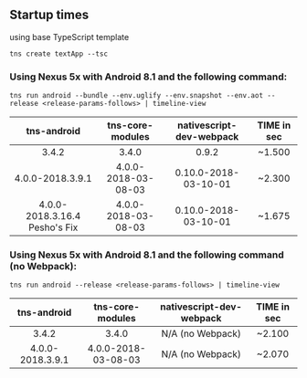 
## Startup times

using base TypeScript template
```
tns create textApp --tsc
```

### Using Nexus 5x with Android 8.1 and the following command:
```
tns run android --bundle --env.uglify --env.snapshot --env.aot --release <release-params-follows> | timeline-view
```

| tns-android      | tns-core-modules   | nativescript-dev-webpack  | TIME  in sec  |
| :---------------:|:------------------:|:-------------------------:|:-------------:|
| 3.4.2            | 3.4.0              | 0.9.2                     | ~1.500        |
| 4.0.0-2018.3.9.1 | 4.0.0-2018-03-08-03| 0.10.0-2018-03-10-01      | ~2.300        |
| 4.0.0-2018.3.16.4  Pesho's Fix | 4.0.0-2018-03-08-03| 0.10.0-2018-03-10-01      | ~1.675     |


### Using Nexus 5x with Android 8.1 and the following command (no Webpack):
```
tns run android --release <release-params-follows> | timeline-view
```
| tns-android      | tns-core-modules   | nativescript-dev-webpack  | TIME  in sec  |
| :---------------:|:------------------:|:-------------------------:|:-------------:|
| 3.4.2            | 3.4.0              | N/A (no Webpack)          | ~2.100        |
| 4.0.0-2018.3.9.1 | 4.0.0-2018-03-08-03| N/A (no Webpack)          | ~2.070        |
